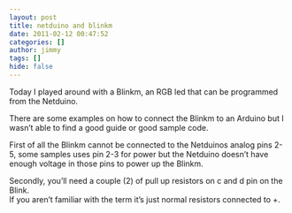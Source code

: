 ```yaml
---
layout: post
title: netduino and blinkm
date: 2011-02-12 00:47:52
categories: []
author: jimmy
tags: []
hide: false
---
```

<p>Today I played around with a Blinkm, an RGB led that can be programmed from the Netduino.</p>  <p>There are some examples on how to connect the Blinkm to an Arduino but I wasn’t able to find a good guide or good sample code.</p>  <p>First of all the Blinkm cannot be connected to the Netduinos analog pins 2-5, some samples uses pin 2-3 for power but the Netduino doesn’t have enough voltage in those pins to power up the Blinkm.</p>  <p>Secondly, you’ll need a couple (2) of pull up resistors on c and d pin on the Blink.&#160; <br />If you aren’t familiar with the term it’s just normal resistors connected to +.</p>
